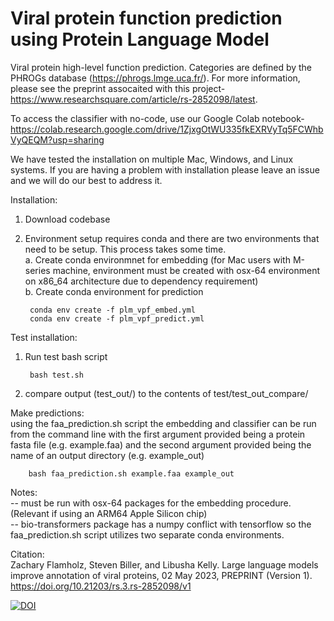 # Viral protein function prediction using Protein Language Model
Viral protein high-level function prediction. Categories are defined by the PHROGs database (https://phrogs.lmge.uca.fr/). For more information, please see the preprint assocaited with this project- https://www.researchsquare.com/article/rs-2852098/latest.  

To access the classifier with no-code, use our Google Colab notebook- https://colab.research.google.com/drive/1ZjxgOtWU335fkEXRVyTq5FCWhbVyQEQM?usp=sharing

We have tested the installation on multiple Mac, Windows, and Linux systems. If you are having a problem with installation please leave an issue and we will do our best to address it. 

Installation:  
1. Download codebase
2. Environment setup requires conda and there are two environments that need to be setup. This process takes some time.  
        a. Create conda environmnet for embedding (for Mac users with M-series machine, environment must be created with osx-64 environment on x86_64 architecture due to dependency requirement)   
        b. Create conda environment for prediction

        conda env create -f plm_vpf_embed.yml  
        conda env create -f plm_vpf_predict.yml  

Test installation:
1. Run test bash script

        bash test.sh
2. compare output (test_out/) to the contents of test/test_out_compare/  

Make predictions:  
using the faa_prediction.sh script the embedding and classifier can be run from the command line with the first argument provided being a protein fasta file (e.g. example.faa) and the second argument provided being the name of an output directory (e.g. example_out)

        bash faa_prediction.sh example.faa example_out

Notes:  
-- must be run with osx-64 packages for the embedding procedure. (Relevant if using an ARM64 Apple Silicon chip)  
-- bio-transformers package has a numpy conflict with tensorflow so the faa_prediction.sh script utilizes two separate conda environments.  

Citation:  
Zachary Flamholz, Steven Biller, and Libusha Kelly. Large language models improve annotation of viral proteins, 02 May 2023, PREPRINT (Version 1). https://doi.org/10.21203/rs.3.rs-2852098/v1



[![DOI](https://zenodo.org/badge/619829420.svg)](https://zenodo.org/doi/10.5281/zenodo.10182746)




